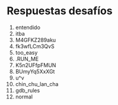 # Respuestas desafíos

1) entendido
2) itba
3) M4GFKZ289aku
4) fk3wfLCm3QvS
5) too_easy
6) .RUN_ME
7) K5n2UFfpFMUN
8) BUmyYq5XxXGt
9) u^v
10) chin_chu_lan_cha
11) gdb_rules
12) normal
